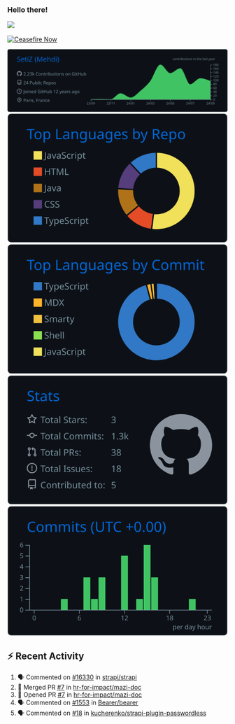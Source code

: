 ### Hello there!
![](https://gifdb.com/images/high/obi-wan-kenobi-well-hello-there-hzgui7yr5ketac2c.webp)

[![Ceasefire Now](https://badge.techforpalestine.org/default)](https://techforpalestine.org/learn-more)

![](https://raw.githubusercontent.com/SetiZ/SetiZ/master/profile-summary-card-output/github_dark/0-profile-details.svg)
![](https://raw.githubusercontent.com/SetiZ/SetiZ/master/profile-summary-card-output/github_dark/1-repos-per-language.svg)
![](https://raw.githubusercontent.com/SetiZ/SetiZ/master/profile-summary-card-output/github_dark/2-most-commit-language.svg)
![](https://raw.githubusercontent.com/SetiZ/SetiZ/master/profile-summary-card-output/github_dark/3-stats.svg)
![](https://raw.githubusercontent.com/SetiZ/SetiZ/master/profile-summary-card-output/github_dark/4-productive-time.svg)

## :zap: Recent Activity	

<!--START_SECTION:activity-->
1. 🗣 Commented on [#16330](https://github.com/strapi/strapi/issues/16330#issuecomment-2371799249) in [strapi/strapi](https://github.com/strapi/strapi)
2. 🎉 Merged PR [#7](https://github.com/hr-for-impact/mazi-doc/pull/7) in [hr-for-impact/mazi-doc](https://github.com/hr-for-impact/mazi-doc)
3. 💪 Opened PR [#7](https://github.com/hr-for-impact/mazi-doc/pull/7) in [hr-for-impact/mazi-doc](https://github.com/hr-for-impact/mazi-doc)
4. 🗣 Commented on [#1553](https://github.com/Bearer/bearer/issues/1553#issuecomment-2321557899) in [Bearer/bearer](https://github.com/Bearer/bearer)
5. 🗣 Commented on [#18](https://github.com/kucherenko/strapi-plugin-passwordless/issues/18#issuecomment-2314715626) in [kucherenko/strapi-plugin-passwordless](https://github.com/kucherenko/strapi-plugin-passwordless)
<!--END_SECTION:activity-->

<!--
**SetiZ/SetiZ** is a ✨ _special_ ✨ repository because its `README.md` (this file) appears on your GitHub profile.

Here are some ideas to get you started:

- 🔭 I’m currently working on ...
- 🌱 I’m currently learning ...
- 👯 I’m looking to collaborate on ...
- 🤔 I’m looking for help with ...
- 💬 Ask me about ...
- 📫 How to reach me: ...
- 😄 Pronouns: ...
- ⚡ Fun fact: ...
-->
